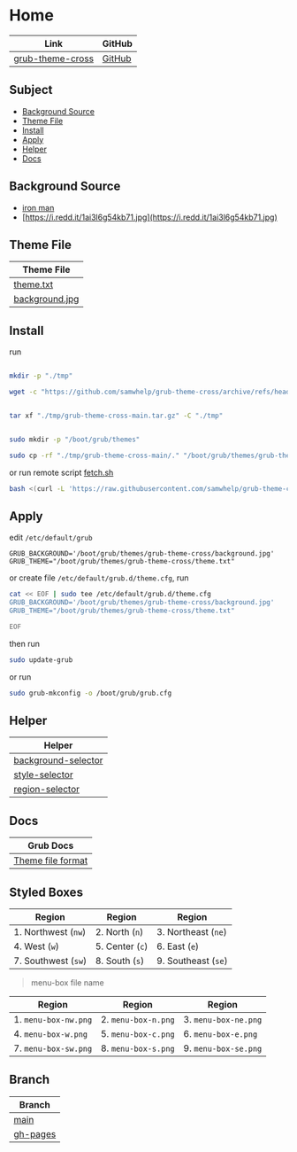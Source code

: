 

# Home

| Link | GitHub |
| ---- | ------ |
| [grub-theme-cross](https://samwhelp.github.io/grub-theme-cross/) | [GitHub](https://github.com/samwhelp/grub-theme-cross) |




## Subject

* [Background Source](#background-source)
* [Theme File](#theme-file)
* [Install](#install)
* [Apply](#apply)
* [Helper](#helper)
* [Docs](#docs)




## Background Source

* [iron man](https://www.reddit.com/r/wallpaper/comments/olengo/3840x2160_iron_man/)
* [https://i.redd.it/1ai3l6g54kb71.jpg](https://i.redd.it/1ai3l6g54kb71.jpg)




## Theme File

| Theme File                       |
| -------------------------------- |
| [theme.txt](https://github.com/samwhelp/grub-theme-cross/blob/main/theme.txt)           |
| [background.jpg](https://github.com/samwhelp/grub-theme-cross/blob/main/background.jpg) |




## Install

run

``` sh

mkdir -p "./tmp"

wget -c "https://github.com/samwhelp/grub-theme-cross/archive/refs/heads/main.tar.gz" -O "./tmp/grub-theme-cross-main.tar.gz"


tar xf "./tmp/grub-theme-cross-main.tar.gz" -C "./tmp"


sudo mkdir -p "/boot/grub/themes"

sudo cp -rf "./tmp/grub-theme-cross-main/." "/boot/grub/themes/grub-theme-cross"

```

or run remote script [fetch.sh](https://github.com/samwhelp/grub-theme-cross/blob/main/helper/theme-installer/fetch.sh)

``` sh
bash <(curl -L 'https://raw.githubusercontent.com/samwhelp/grub-theme-cross/main/helper/theme-installer/fetch.sh')
```




## Apply

edit `/etc/default/grub`

```
GRUB_BACKGROUND='/boot/grub/themes/grub-theme-cross/background.jpg'
GRUB_THEME="/boot/grub/themes/grub-theme-cross/theme.txt"
```

or create file `/etc/default/grub.d/theme.cfg`, run

``` sh
cat << EOF | sudo tee /etc/default/grub.d/theme.cfg
GRUB_BACKGROUND='/boot/grub/themes/grub-theme-cross/background.jpg'
GRUB_THEME="/boot/grub/themes/grub-theme-cross/theme.txt"

EOF
```


then run

``` sh
sudo update-grub
```

or run

``` sh
sudo grub-mkconfig -o /boot/grub/grub.cfg
```




## Helper

| Helper |
| ------ |
| [background-selector](https://github.com/samwhelp/grub-theme-cross/tree/main/helper/background-selector) |
| [style-selector](https://github.com/samwhelp/grub-theme-cross/tree/main/helper/style-selector) |
| [region-selector](https://github.com/samwhelp/grub-theme-cross/tree/main/helper/region-selector) |




## Docs

| Grub Docs |
| ---- |
| [Theme file format](https://www.gnu.org/software/grub/manual/grub/html_node/Theme-file-format.html) |




## Styled Boxes

| Region              | Region          | Region              |
| ------------------- | --------------- | ------------------- |
| 1. Northwest (`nw`) | 2. North (`n`)  | 3. Northeast (`ne`) |
| 4. West (`w`)       | 5. Center (`c`) | 6. East (`e`)       |
| 7. Southwest (`sw`) | 8. South (`s`)  | 9. Southeast (`se`) |

> menu-box file name

| Region               | Region              | Region               |
| -------------------- | ------------------- | -------------------- |
| 1. `menu-box-nw.png` | 2. `menu-box-n.png` | 3. `menu-box-ne.png` |
| 4. `menu-box-w.png`  | 5. `menu-box-c.png` | 6. `menu-box-e.png`  |
| 7. `menu-box-sw.png` | 8. `menu-box-s.png` | 9. `menu-box-se.png` |




## Branch

| Branch |
| --- |
| [main](https://github.com/samwhelp/grub-theme-cross/tree/main) |
| [gh-pages](https://github.com/samwhelp/grub-theme-cross/tree/gh-pages) |
